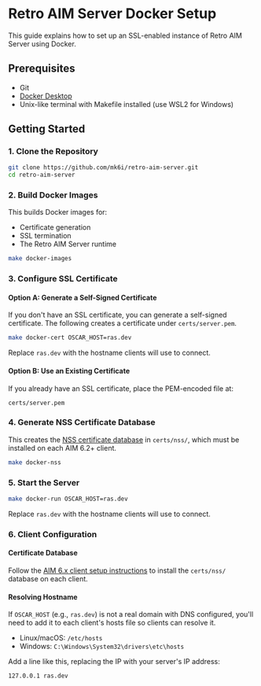 # Retro AIM Server Docker Setup

This guide explains how to set up an SSL-enabled instance of Retro AIM Server using Docker.

## Prerequisites

- Git
- [Docker Desktop](https://docs.docker.com/get-started/get-docker/)
- Unix-like terminal with Makefile installed (use WSL2 for Windows)

## Getting Started

### 1. Clone the Repository

```bash
git clone https://github.com/mk6i/retro-aim-server.git
cd retro-aim-server
```

### 2. Build Docker Images

This builds Docker images for:

- Certificate generation
- SSL termination
- The Retro AIM Server runtime

```bash
make docker-images
```

### 3. Configure SSL Certificate

#### Option A: Generate a Self-Signed Certificate

If you don't have an SSL certificate, you can generate a self-signed certificate. The following creates a certificate
under `certs/server.pem`.

```bash
make docker-cert OSCAR_HOST=ras.dev
```

Replace `ras.dev` with the hostname clients will use to connect.

#### Option B: Use an Existing Certificate

If you already have an SSL certificate, place the PEM-encoded file at:

```
certs/server.pem
```

### 4. Generate NSS Certificate Database

This creates the [NSS certificate database](https://developer.mozilla.org/en-US/docs/Mozilla/Projects/NSS) in
`certs/nss/`, which must be installed on each AIM 6.2+ client.

```bash
make docker-nss
```

### 5. Start the Server

```bash
make docker-run OSCAR_HOST=ras.dev
```

Replace `ras.dev` with the hostname clients will use to connect.

### 6. Client Configuration

#### Certificate Database

Follow the [AIM 6.x client setup instructions](AIM_6_7.md#aim-6265312-setup) to install the `certs/nss/` database on each
client.

#### Resolving Hostname

If `OSCAR_HOST` (e.g., `ras.dev`) is not a real domain with DNS configured, you'll need to add it to each client's hosts
file so clients can resolve it.

- Linux/macOS: `/etc/hosts`
- Windows: `C:\Windows\System32\drivers\etc\hosts`

Add a line like this, replacing the IP with your server's IP address:

```
127.0.0.1 ras.dev
```
